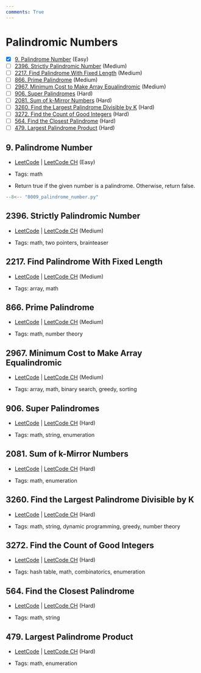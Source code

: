 ```yaml
---
comments: True
---
```


# Palindromic Numbers

- [x] [9. Palindrome Number](https://leetcode.cn/problems/palindrome-number/) (Easy)
- [ ] [2396. Strictly Palindromic Number](https://leetcode.cn/problems/strictly-palindromic-number/) (Medium)
- [ ] [2217. Find Palindrome With Fixed Length](https://leetcode.cn/problems/find-palindrome-with-fixed-length/) (Medium)
- [ ] [866. Prime Palindrome](https://leetcode.cn/problems/prime-palindrome/) (Medium)
- [ ] [2967. Minimum Cost to Make Array Equalindromic](https://leetcode.cn/problems/minimum-cost-to-make-array-equalindromic/) (Medium)
- [ ] [906. Super Palindromes](https://leetcode.cn/problems/super-palindromes/) (Hard)
- [ ] [2081. Sum of k-Mirror Numbers](https://leetcode.cn/problems/sum-of-k-mirror-numbers/) (Hard)
- [ ] [3260. Find the Largest Palindrome Divisible by K](https://leetcode.cn/problems/find-the-largest-palindrome-divisible-by-k/) (Hard)
- [ ] [3272. Find the Count of Good Integers](https://leetcode.cn/problems/find-the-count-of-good-integers/) (Hard)
- [ ] [564. Find the Closest Palindrome](https://leetcode.cn/problems/find-the-closest-palindrome/) (Hard)
- [ ] [479. Largest Palindrome Product](https://leetcode.cn/problems/largest-palindrome-product/) (Hard)

## 9. Palindrome Number

-   [LeetCode](https://leetcode.com/problems/palindrome-number/) | [LeetCode CH](https://leetcode.cn/problems/palindrome-number/) (Easy)

-   Tags: math
-   Return true if the given number is a palindrome. Otherwise, return false.

```python title="9. Palindrome Number - Python Solution"
--8<-- "0009_palindrome_number.py"
```

## 2396. Strictly Palindromic Number

-   [LeetCode](https://leetcode.com/problems/strictly-palindromic-number/) | [LeetCode CH](https://leetcode.cn/problems/strictly-palindromic-number/) (Medium)

-   Tags: math, two pointers, brainteaser

## 2217. Find Palindrome With Fixed Length

-   [LeetCode](https://leetcode.com/problems/find-palindrome-with-fixed-length/) | [LeetCode CH](https://leetcode.cn/problems/find-palindrome-with-fixed-length/) (Medium)

-   Tags: array, math

## 866. Prime Palindrome

-   [LeetCode](https://leetcode.com/problems/prime-palindrome/) | [LeetCode CH](https://leetcode.cn/problems/prime-palindrome/) (Medium)

-   Tags: math, number theory

## 2967. Minimum Cost to Make Array Equalindromic

-   [LeetCode](https://leetcode.com/problems/minimum-cost-to-make-array-equalindromic/) | [LeetCode CH](https://leetcode.cn/problems/minimum-cost-to-make-array-equalindromic/) (Medium)

-   Tags: array, math, binary search, greedy, sorting

## 906. Super Palindromes

-   [LeetCode](https://leetcode.com/problems/super-palindromes/) | [LeetCode CH](https://leetcode.cn/problems/super-palindromes/) (Hard)

-   Tags: math, string, enumeration

## 2081. Sum of k-Mirror Numbers

-   [LeetCode](https://leetcode.com/problems/sum-of-k-mirror-numbers/) | [LeetCode CH](https://leetcode.cn/problems/sum-of-k-mirror-numbers/) (Hard)

-   Tags: math, enumeration

## 3260. Find the Largest Palindrome Divisible by K

-   [LeetCode](https://leetcode.com/problems/find-the-largest-palindrome-divisible-by-k/) | [LeetCode CH](https://leetcode.cn/problems/find-the-largest-palindrome-divisible-by-k/) (Hard)

-   Tags: math, string, dynamic programming, greedy, number theory

## 3272. Find the Count of Good Integers

-   [LeetCode](https://leetcode.com/problems/find-the-count-of-good-integers/) | [LeetCode CH](https://leetcode.cn/problems/find-the-count-of-good-integers/) (Hard)

-   Tags: hash table, math, combinatorics, enumeration

## 564. Find the Closest Palindrome

-   [LeetCode](https://leetcode.com/problems/find-the-closest-palindrome/) | [LeetCode CH](https://leetcode.cn/problems/find-the-closest-palindrome/) (Hard)

-   Tags: math, string

## 479. Largest Palindrome Product

-   [LeetCode](https://leetcode.com/problems/largest-palindrome-product/) | [LeetCode CH](https://leetcode.cn/problems/largest-palindrome-product/) (Hard)

-   Tags: math, enumeration
